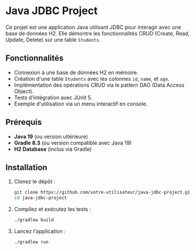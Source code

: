 # Java JDBC Project

Ce projet est une application Java utilisant JDBC pour interagir avec une base de données H2. Elle démontre les fonctionnalités CRUD (Create, Read, Update, Delete) sur une table `Students`.

## Fonctionnalités
- Connexion à une base de données H2 en mémoire.
- Création d'une table `Students` avec les colonnes `id`, `name`, et `age`.
- Implémentation des opérations CRUD via le pattern DAO (Data Access Object).
- Tests d'intégration avec JUnit 5.
- Exemple d'utilisation via un menu interactif en console.

## Prérequis
- **Java 19** (ou version ultérieure)
- **Gradle 8.3** (ou version compatible avec Java 19)
- **H2 Database** (inclus via Gradle)

## Installation
1. Clonez le dépôt :
   ```bash
   git clone https://github.com/votre-utilisateur/java-jdbc-project.git
   cd java-jdbc-project

2. Compilez et exécutez les tests :
    ```bash
   ./gradlew build
   
3. Lancez l'application :
    ```bash
   ./gradlew run
